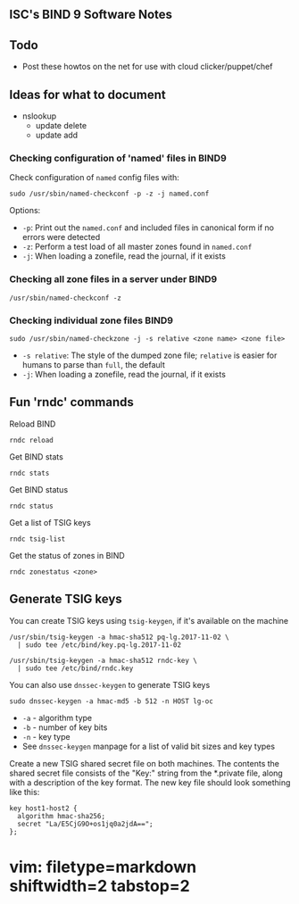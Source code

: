 ## ISC's BIND 9 Software Notes ##

## Todo ##
- Post these howtos on the net for use with cloud clicker/puppet/chef

## Ideas for what to document ##
- nslookup
  - update delete
  - update add

### Checking configuration of 'named' files in BIND9 ###
Check configuration of `named` config files with:

    sudo /usr/sbin/named-checkconf -p -z -j named.conf

Options:
- `-p`: Print out the `named.conf` and included files in canonical form if no
  errors were detected
- `-z`: Perform a test load of all master zones found in `named.conf`
- `-j`: When loading a zonefile, read the journal, if it exists

### Checking all zone files in a server under BIND9 ###

    /usr/sbin/named-checkconf -z

### Checking individual zone files BIND9 ###

    sudo /usr/sbin/named-checkzone -j -s relative <zone name> <zone file>

- `-s relative`: The style of the dumped zone file; `relative` is easier for
  humans to parse than `full`, the default
- `-j`: When loading a zonefile, read the journal, if it exists

## Fun 'rndc' commands ##
Reload BIND

    rndc reload

Get BIND stats

    rndc stats

Get BIND status

    rndc status

Get a list of TSIG keys

    rndc tsig-list

Get the status of zones in BIND

    rndc zonestatus <zone>

## Generate TSIG keys ##
You can create TSIG keys using `tsig-keygen`, if it's available on the machine

    /usr/sbin/tsig-keygen -a hmac-sha512 pq-lg.2017-11-02 \
      | sudo tee /etc/bind/key.pq-lg.2017-11-02

    /usr/sbin/tsig-keygen -a hmac-sha512 rndc-key \
      | sudo tee /etc/bind/rndc.key

You can also use `dnssec-keygen` to generate TSIG keys

    sudo dnssec-keygen -a hmac-md5 -b 512 -n HOST lg-oc

- `-a` - algorithm type
- `-b` - number of key bits
- `-n` - key type
- See `dnssec-keygen` manpage for a list of valid bit sizes and key types

Create a new TЅIG shared secret file on both machines.  The contents the
shared secret file consists of the "Key:" string from the \*.private file,
along with a description of the key format.  The new key file should look
something like this:


    key host1-host2 {
      algorithm hmac-sha256;
      secret "La/E5CjG9O+os1jq0a2jdA==";
    };


# vim: filetype=markdown shiftwidth=2 tabstop=2
